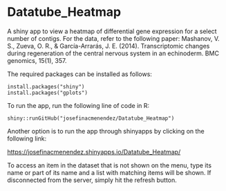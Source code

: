 # Datatube_Heatmap
A shiny app to view a heatmap of differential gene expression for a select number of contigs.
For the data, refer to the following paper: Mashanov, V. S., Zueva, O. R., & García-Arrarás, J. E. (2014). Transcriptomic changes during regeneration of the central nervous system in an echinoderm. BMC genomics, 15(1), 357. 

The required packages can be installed as follows:

```
install.packages("shiny")
install.packages("gplots")
```

To run the app, run the following line of code in R:

```
shiny::runGitHub("josefinacmenendez/Datatube_Heatmap")
```
Another option is to run the app through shinyapps by clicking on the following link:

https://josefinacmenendez.shinyapps.io/Datatube_Heatmap/

To access an item in the dataset that is not shown on the menu, type its name or part of its name and a list with matching items will be shown. If disconnected from the server, simply hit the refresh button.
